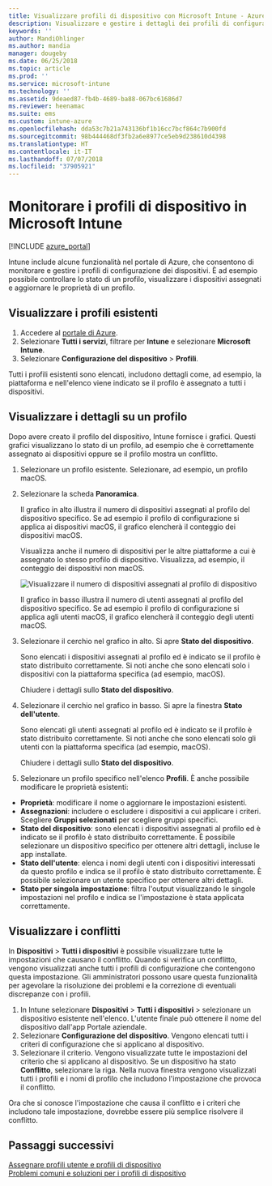 ```yaml
---
title: Visualizzare profili di dispositivo con Microsoft Intune - Azure | Microsoft Docs
description: Visualizzare e gestire i dettagli dei profili di configurazione dei dispositivi in Microsoft Intune, visualizzare un grafico del numero di dispositivi assegnati a un profilo e visualizzare i dispositivi con profili assegnati o distribuiti. È anche possibile risolvere i problemi di profili con impostazioni che causano conflitto.
keywords: ''
author: MandiOhlinger
ms.author: mandia
manager: dougeby
ms.date: 06/25/2018
ms.topic: article
ms.prod: ''
ms.service: microsoft-intune
ms.technology: ''
ms.assetid: 9deaed87-fb4b-4689-ba88-067bc61686d7
ms.reviewer: heenamac
ms.suite: ems
ms.custom: intune-azure
ms.openlocfilehash: dda53c7b21a743136bf1b16cc7bcf864c7b900fd
ms.sourcegitcommit: 98b444468df3fb2a6e8977ce5eb9d238610d4398
ms.translationtype: HT
ms.contentlocale: it-IT
ms.lasthandoff: 07/07/2018
ms.locfileid: "37905921"
---
```

# <a name="monitor-device-profiles-in-microsoft-intune"></a>Monitorare i profili di dispositivo in Microsoft Intune

[!INCLUDE [azure_portal](./includes/azure_portal.md)]

Intune include alcune funzionalità nel portale di Azure, che consentono di monitorare e gestire i profili di configurazione dei dispositivi. È ad esempio possibile controllare lo stato di un profilo, visualizzare i dispositivi assegnati e aggiornare le proprietà di un profilo.

## <a name="view-existing-profiles"></a>Visualizzare i profili esistenti

1. Accedere al [portale di Azure](https://portal.azure.com).
2. Selezionare **Tutti i servizi**, filtrare per **Intune** e selezionare **Microsoft Intune**.
3. Selezionare **Configurazione del dispositivo** > **Profili**.

Tutti i profili esistenti sono elencati, includono dettagli come, ad esempio, la piattaforma e nell'elenco viene indicato se il profilo è assegnato a tutti i dispositivi.

## <a name="view-details-on-a-profile"></a>Visualizzare i dettagli su un profilo

Dopo avere creato il profilo del dispositivo, Intune fornisce i grafici. Questi grafici visualizzano lo stato di un profilo, ad esempio che è correttamente assegnato ai dispositivi oppure se il profilo mostra un conflitto.

1. Selezionare un profilo esistente. Selezionare, ad esempio, un profilo macOS.
2. Selezionare la scheda **Panoramica**.

    Il grafico in alto illustra il numero di dispositivi assegnati al profilo del dispositivo specifico. Se ad esempio il profilo di configurazione si applica ai dispositivi macOS, il grafico elencherà il conteggio dei dispositivi macOS.

    Visualizza anche il numero di dispositivi per le altre piattaforme a cui è assegnato lo stesso profilo di dispositivo. Visualizza, ad esempio, il conteggio dei dispositivi non macOS.

    ![Visualizzare il numero di dispositivi assegnati al profilo di dispositivo](./media/device-configuration-profile-graphical-chart.png)

    Il grafico in basso illustra il numero di utenti assegnati al profilo del dispositivo specifico. Se ad esempio il profilo di configurazione si applica agli utenti macOS, il grafico elencherà il conteggio degli utenti macOS.

3. Selezionare il cerchio nel grafico in alto. Si apre **Stato del dispositivo**.

    Sono elencati i dispositivi assegnati al profilo ed è indicato se il profilo è stato distribuito correttamente. Si noti anche che sono elencati solo i dispositivi con la piattaforma specifica (ad esempio, macOS).

    Chiudere i dettagli sullo **Stato del dispositivo**.

4. Selezionare il cerchio nel grafico in basso. Si apre la finestra **Stato dell'utente**. 

    Sono elencati gli utenti assegnati al profilo ed è indicato se il profilo è stato distribuito correttamente. Si noti anche che sono elencati solo gli utenti con la piattaforma specifica (ad esempio, macOS).

    Chiudere i dettagli sullo **Stato del dispositivo**.

5. Selezionare un profilo specifico nell'elenco **Profili**. È anche possibile modificare le proprietà esistenti:
  - **Proprietà**: modificare il nome o aggiornare le impostazioni esistenti.
  - **Assegnazioni**: includere o escludere i dispositivi a cui applicare i criteri. Scegliere **Gruppi selezionati** per scegliere gruppi specifici.
  - **Stato del dispositivo**: sono elencati i dispositivi assegnati al profilo ed è indicato se il profilo è stato distribuito correttamente. È possibile selezionare un dispositivo specifico per ottenere altri dettagli, incluse le app installate.
  - **Stato dell'utente**: elenca i nomi degli utenti con i dispositivi interessati da questo profilo e indica se il profilo è stato distribuito correttamente. È possibile selezionare un utente specifico per ottenere altri dettagli.
  - **Stato per singola impostazione**: filtra l'output visualizzando le singole impostazioni nel profilo e indica se l'impostazione è stata applicata correttamente.

## <a name="view-conflicts"></a>Visualizzare i conflitti

In **Dispositivi** > **Tutti i dispositivi** è possibile visualizzare tutte le impostazioni che causano il conflitto. Quando si verifica un conflitto, vengono visualizzati anche tutti i profili di configurazione che contengono questa impostazione. Gli amministratori possono usare questa funzionalità per agevolare la risoluzione dei problemi e la correzione di eventuali discrepanze con i profili.

1. In Intune selezionare **Dispositivi** > **Tutti i dispositivi** > selezionare un dispositivo esistente nell'elenco. L'utente finale può ottenere il nome del dispositivo dall'app Portale aziendale.
2. Selezionare **Configurazione del dispositivo**. Vengono elencati tutti i criteri di configurazione che si applicano al dispositivo.
3. Selezionare il criterio. Vengono visualizzate tutte le impostazioni del criterio che si applicano al dispositivo. Se un dispositivo ha stato **Conflitto**, selezionare la riga. Nella nuova finestra vengono visualizzati tutti i profili e i nomi di profilo che includono l'impostazione che provoca il conflitto.

Ora che si conosce l'impostazione che causa il conflitto e i criteri che includono tale impostazione, dovrebbe essere più semplice risolvere il conflitto. 

## <a name="next-steps"></a>Passaggi successivi
[Assegnare profili utente e profili di dispositivo](device-profile-assign.md)  
[Problemi comuni e soluzioni per i profili di dispositivo](device-profile-troubleshoot.md)